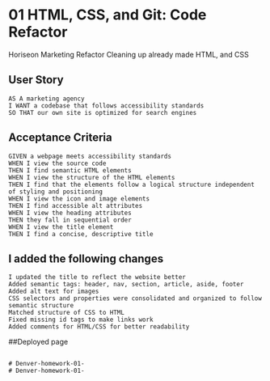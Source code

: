 # 01 HTML, CSS, and Git: Code Refactor

Horiseon Marketing Refactor
Cleaning up already made HTML, and CSS 

## User Story

```
AS A marketing agency
I WANT a codebase that follows accessibility standards
SO THAT our own site is optimized for search engines
```

## Acceptance Criteria

```
GIVEN a webpage meets accessibility standards
WHEN I view the source code
THEN I find semantic HTML elements
WHEN I view the structure of the HTML elements
THEN I find that the elements follow a logical structure independent of styling and positioning
WHEN I view the icon and image elements
THEN I find accessible alt attributes
WHEN I view the heading attributes
THEN they fall in sequential order
WHEN I view the title element
THEN I find a concise, descriptive title
```

## I added the following changes
```
I updated the title to reflect the website better
Added semantic tags: header, nav, section, article, aside, footer
Added alt text for images
CSS selectors and properties were consolidated and organized to follow semantic structure
Matched structure of CSS to HTML
Fixed missing id tags to make links work
Added comments for HTML/CSS for better readability
```
##Deployed page

```

# Denver-homework-01-
# Denver-homework-01-
